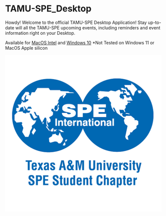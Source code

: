 # TAMU-SPE_Desktop
Howdy! Welcome to the official TAMU-SPE Desktop Application! Stay up-to-date will all the TAMU-SPE upcoming events, including reminders and event information right on your Desktop.

Available for [MacOS Intel](https://pub-58bc52c7aeb14c7993e4f6b166e44c74.r2.dev/TAMU-SPE.dmg) and [Windows 10]() 
*Not Tested on Windows 11 or MacOS Apple silicon

![TAMUSPE Desktop](images/SPE_RGB_square.png)
